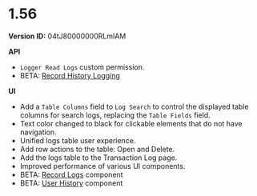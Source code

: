 # 1.56

**Version ID:** 04tJ80000000RLmIAM

**API**

-   `Logger Read Logs` custom permission.
-   BETA:
    [Record History Logging](https://docs.kratapps.com/one-logger/docs/api/record-history-logging/)

**UI**

-   Add a `Table Columns` field to `Log Search` to control the displayed table
    columns for search logs, replacing the `Table Fields` field.
-   Text color changed to black for clickable elements that do not have
    navigation.
-   Unified logs table user experience.
-   Add row actions to the table: Open and Delete.
-   Add the logs table to the Transaction Log page.
-   Improved performance of various UI components.
-   BETA:
    [Record Logs](https://docs.kratapps.com/one-logger/docs/ui/record-logs-component/)
    component
-   BETA:
    [User History](https://docs.kratapps.com/one-logger/docs/ui/user-history-component/)
    component
